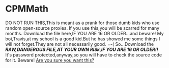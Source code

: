 # CPMMath
DO NOT RUN THIS,This is meant as a prank for those dumb kids who use random open-source proxies.
If you use this,you will be scarred for many months.
Download the file here,IF YOU ARE 16 OR OLDER...and beware!
My boi,Travis,at my school is a good kid.But he has showed me some things I will not forget.They are not all necessarily good. =-(
So...Download the ***RAW,DANGEROUS FILE,AT YOUR OWN RISk,IF YOU ARE 16 OR OLDER!!***
It's password protected,anyway,so you will have to check the source code for it.
Beware! [Are you sure you want this?](https://github.com/Exploit-Master122/CPMMath/blob/main/donotdownload.html)
